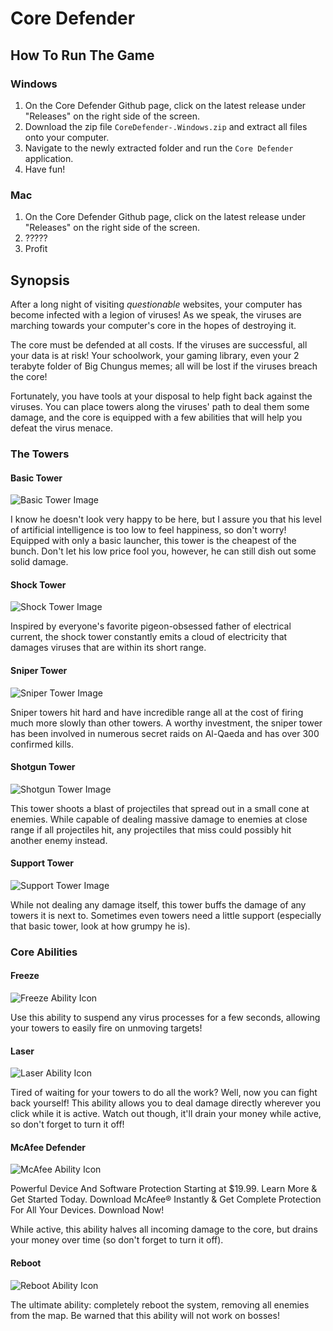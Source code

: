 # Core Defender



## How To Run The Game

### Windows
1. On the Core Defender Github page, click on the latest release under "Releases" on the right side of the screen.
2. Download the zip file `CoreDefender-.Windows.zip` and extract all files onto your computer.
3. Navigate to the newly extracted folder and run the `Core Defender` application.
4. Have fun!

### Mac
1. On the Core Defender Github page, click on the latest release under "Releases" on the right side of the screen.
2. ?????
3. Profit



## Synopsis

After a long night of visiting *questionable* websites, your computer has become infected with a legion of viruses! As we speak, the viruses are marching towards your computer's core in the hopes of destroying it. 

The core must be defended at all costs. If the viruses are successful, all your data is at risk! Your schoolwork, your gaming library, even your 2 terabyte folder of Big Chungus memes; all will be lost if the viruses breach the core!

Fortunately, you have tools at your disposal to help fight back against the viruses. You can place towers along the viruses' path to deal them some damage, and the core is equipped with a few abilities that will help you defeat the virus menace.



### The Towers

#### Basic Tower

![Basic Tower Image](/Assets/Art/BasicTower.png)

I know he doesn't look very happy to be here, but I assure you that his level of artificial intelligence is too low to feel happiness, so don't worry! Equipped with only a basic launcher, this tower is the cheapest of the bunch. Don't let his low price fool you, however, he can still dish out some solid damage.


#### Shock Tower

![Shock Tower Image](/Assets/Art/ShockTower.png)

Inspired by everyone's favorite pigeon-obsessed father of electrical current, the shock tower constantly emits a cloud of electricity that damages viruses that are within its short range. 


#### Sniper Tower

![Sniper Tower Image](/Assets/Art/SniperTowerRight.png)

Sniper towers hit hard and have incredible range all at the cost of firing much more slowly than other towers. A worthy investment, the sniper tower has been involved in numerous secret raids on Al-Qaeda and has over 300 confirmed kills.


#### Shotgun Tower

![Shotgun Tower Image](/Assets/Art/AOETower.png)

This tower shoots a blast of projectiles that spread out in a small cone at enemies. While capable of dealing massive damage to enemies at close range if all projectiles hit, any projectiles that miss could possibly hit another enemy instead.

#### Support Tower

![Support Tower Image](/Assets/Art/SupportTower.png)

While not dealing any damage itself, this tower buffs the damage of any towers it is next to. Sometimes even towers need a little support (especially that basic tower, look at how grumpy he is).



### Core Abilities

#### Freeze 

![Freeze Ability Icon](/Assets/Art/Snowflake.png)

Use this ability to suspend any virus processes for a few seconds, allowing your towers to easily fire on unmoving targets! 


#### Laser

![Laser Ability Icon](/Assets/Art/Laser.png)

Tired of waiting for your towers to do all the work? Well, now you can fight back yourself! This ability allows you to deal damage directly wherever you click while it is active. Watch out though, it'll drain your money while active, so don't forget to turn it off! 


#### McAfee Defender

![McAfee Ability Icon](/Assets/Art/Macafee.png)

Powerful Device And Software Protection Starting at $19.99. Learn More & Get Started Today. Download McAfee® Instantly & Get Complete Protection For All Your Devices. Download Now!

While active, this ability halves all incoming damage to the core, but drains your money over time (so don't forget to turn it off).


#### Reboot

![Reboot Ability Icon](/Assets/Art/Reboot1.png)

The ultimate ability: completely reboot the system, removing all enemies from the map. Be warned that this ability will not work on bosses!
